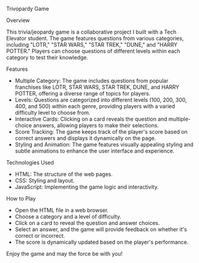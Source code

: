 
Trivopardy Game

Overview

This trivia/jeopardy game is a collaborative project I built with a Tech Elevator student. The game features questions from various categories, including "LOTR," "STAR WARS," "STAR TREK," "DUNE," and "HARRY POTTER." Players can choose questions of different levels within each category to test their knowledge.

Features

- Multiple Category: The game includes questions from popular franchises like LOTR, STAR WARS, STAR TREK, DUNE, and HARRY POTTER, offering a diverse range of topics for players.
- Levels: Questions are categorized into different levels (100, 200, 300, 400, and 500) within each genre, providing players with a varied difficulty level to choose from.
- Interactive Cards: Clicking on a card reveals the question and multiple-choice answers, allowing players to make their selections.
- Score Tracking: The game keeps track of the player's score based on correct answers and displays it dynamically on the page.
- Styling and Animation: The game features visually appealing styling and subtle animations to enhance the user interface and experience.

Technologies Used

- HTML: The structure of the web pages.
- CSS: Styling and layout.
- JavaScript: Implementing the game logic and interactivity.

How to Play

- Open the HTML file in a web browser.
- Choose a category and a level of difficulty.
- Click on a card to reveal the question and answer choices.
- Select an answer, and the game will provide feedback on whether it's correct or incorrect.
- The score is dynamically updated based on the player's performance.

Enjoy the game and may the force be with you!
